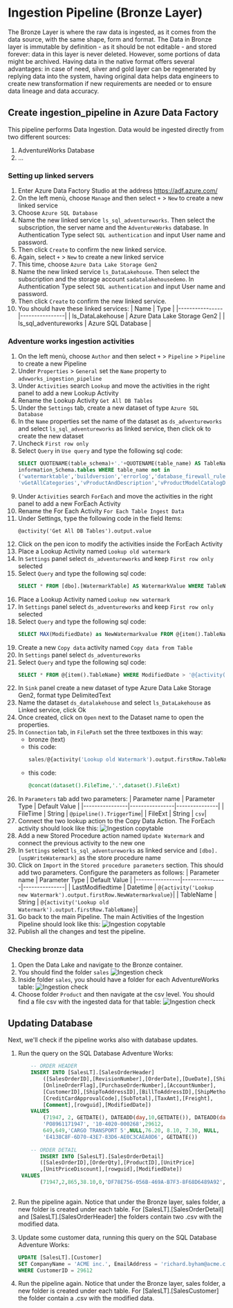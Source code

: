 # Ingestion Pipeline (Bronze Layer)
The Bronze Layer is where the raw data is ingested, as it comes from the data source, with the same shape, form and format. The Data in Bronze layer is immutable by definition - as it should be not editable - and stored forever: data in this layer is never deleted. However, some portions of data might be archived. Having data in the native format offers several advantages: in case of need, silver and gold layer can be regenerated by replying data into the system, having original data helps data engineers to create new transformation if new requirements are needed or to ensure data lineage and data accuracy.

## Create ingestion_pipeline in Azure Data Factory
This pipeline performs Data Ingestion. Data would be ingested directly from two different sources:
1. AdventureWorks Database
2. ...

### Setting up linked servers
1. Enter Azure Data Factory Studio at the address https://adf.azure.com/ 
2. On the left menù, choose `Manage` and then select `+` > `New` to create a new linked service
3. Choose `Azure SQL Database`
4. Name the new linked service `ls_sql_adventureworks`. Then select the subscription, the server name and the `AdventureWorks` database. In Authentication Type select `SQL authentication` and input User name and password.
5. Then click `Create` to confirm the new linked service.
6. Again, select `+` > `New` to create a new linked service
7. This time, choose `Azure Data Lake Storage Gen2`
8. Name the new linked service `ls_DataLakehouse`. Then select the subscription and the storage account `sadatalakehousedemo`. In Authentication Type select `SQL authentication` and input User name and password.
9. Then click `Create` to confirm the new linked service.
10. You should have these linked services:
    | Name | Type |
    |----------------|----------------|
    | ls_DataLakehouse | Azure Data Lake Storage Gen2 |
    | ls_sql_adventureworks | Azure SQL Database |

### Adventure works ingestion activities

1. On the left menù, choose `Author` and then select `+` > `Pipeline` > `Pipeline` to create a new Pipeline
2. Under `Properties` > `General` set the `Name` property to `advworks_ingestion_pipeline`
3. Under `Activities` search `Lookup` and move the activities in the right panel to add a new Lookup Activity
4. Rename the Lookup Activity `Get All DB Tables`
5. Under the `Settings` tab, create a new dataset of type `Azure SQL Database`
6. In the `Name` properties set the name of the dataset as `ds_adventureworks` and select `ls_sql_adventureworks` as linked service, then click ok to create the new dataset
7. Uncheck `First row only`
8. Select `Query` in `Use query` and type the following sql code:
    ```sql
    SELECT QUOTENAME(table_schema)+'.'+QUOTENAME(table_name) AS TableName FROM 
    information_Schema.tables WHERE table_name not in 
    ('watermarktable','buildversion','errorlog','database_firewall_rules','ipv6_database_firewall_rules',
    'vGetAllCategories','vProductAndDescription','vProductModelCatalogDescription')
    ```
9. Under `Activities` search `ForEach` and move the activities in the right panel to add a new ForEach Activity
10.  Rename the For Each Activity `For Each Table Ingest Data`
11. Under Settings, type the following code in the field Items:
    ```code
    @activity('Get All DB Tables').output.value
    ```
12. Click on the pen icon to modify the activities inside the ForEach Activity
13. Place a Lookup Activity named `Lookup old watermark`
14. In `Settings` panel select `ds_adventureworks` and keep `First row only` selected
15. Select `Query` and type the following sql code:
    ```sql
    SELECT * FROM [dbo].[WatermarkTable] AS WatermarkValue WHERE TableName = '@{item().TableName}'
    ```
16. Place a Lookup Activity named `Lookup new watermark`
17. In `Settings` panel select `ds_adventureworks` and keep `First row only` selected
18. Select `Query` and type the following sql code:
    ```sql
    SELECT MAX(ModifiedDate) as NewWatermarkvalue FROM @{item().TableName}
    ```
19. Create a new `Copy data` activity named `Copy data from Table`
20. In `Settings` panel select `ds_adventureworks`
21. Select `Query` and type the following sql code:
    ```sql
    SELECT * FROM @{item().TableName} WHERE ModifiedDate > '@{activity('Lookup old Watermark').output.firstRow.WatermarkValue}'
    ```
22. In `Sink` panel create a new dataset of type Azure Data Lake Storage Gen2, format type DelimitedText
23. Name the dataset `ds_datalakehouse` and select `ls_DataLakehouse` as Linked service, click Ok
24. Once created, click on `Open` next to the Dataset name to open the properties. 
25. In `Connection` tab, in `FilePath` set the three textboxes in this way:
    - bronze (text)
    - this code:
        ```sql
        sales/@{activity('Lookup old Watermark').output.firstRow.TableName}/@{formatDateTime(utcnow(),'yyyy')}/@{formatDateTime(utcnow(),'MM')}/@{formatDateTime(utcnow(),'dd')}/@{formatDateTime(utcnow(),'HH')}
        ```
    - this code:
        ```sql
        @concat(dataset().FileTime,'.',dataset().FileExt)
        ```
26. In `Parameters` tab add two parameters:
    | Parameter name | Parameter Type | Default Value |
    |----------------|----------------|---------------|
    | FileTime       | String         | `@pipeline().TriggerTime`|
    | FileExt        | String         | `csv`|
27. Connect the two lookup action to the Copy Data Action. The ForEach activity should look like this:
    ![Ingestion copytable](https://github.com/villalaura/sw_datalakehouse_demo/raw/main/media/ingestion_pipeline_copytable.PNG)
28. Add a new Stored Procedure action named `Update Watermark` and connect the previous activity to the new one
29. In `Settings` select `ls_sql_adventureworks` as linked service and `[dbo].[uspWriteWatermark]` as the store procedure name
30. Click on `Import` in the `Stored procedure parameters` section. This should add two parameters. Configure the parameters as follows:
    | Parameter name | Parameter Type | Default Value |
    |----------------|----------------|---------------|
    | LastModifiedtime       | Datetime         | `@{activity('Lookup new Watermark').output.firstRow.NewWatermarkvalue}`|
    | TableName        | String         | `@{activity('Lookup old Watermark').output.firstRow.TableName}`|
31. Go back to the main Pipeline. The main Activities of the Ingestion Pipeline should look like this:
    ![Ingestion copytable](https://github.com/villalaura/sw_datalakehouse_demo/raw/main/media/ingestion_pipeline_main.PNG)
32. Publish all the changes and test the pipeline.

### Checking bronze data
1. Open the Data Lake and navigate to the Bronze container.
2. You should find the folder `sales`
    ![Ingestion check](https://github.com/villalaura/sw_datalakehouse_demo/raw/main/media/ingestion_check_1.PNG)
3. Inside  folder `sales`, you should have a folder for each AdventureWorks table:
    ![Ingestion check](https://github.com/villalaura/sw_datalakehouse_demo/raw/main/media/ingestion_check_2.PNG)
4. Choose folder `Product` and then navigate at the csv level. You should find a file csv with the ingested data for that table:
    ![Ingestion check](https://github.com/villalaura/sw_datalakehouse_demo/raw/main/media/ingestion_check_3.PNG)

## Updating Database
Next, we'll check if the pipeline works also with database updates.
1. Run the query on the SQL Database Adventure Works:
    ```sql
        -- ORDER HEADER
        INSERT INTO [SalesLT].[SalesOrderHeader]
            ([SalesOrderID],[RevisionNumber],[OrderDate],[DueDate],[ShipDate],[Status],
            [OnlineOrderFlag],[PurchaseOrderNumber],[AccountNumber],
            [CustomerID],[ShipToAddressID],[BillToAddressID],[ShipMethod],
            [CreditCardApprovalCode],[SubTotal],[TaxAmt],[Freight],
            [Comment],[rowguid],[ModifiedDate])
        VALUES
            (71947, 2, GETDATE(), DATEADD(day,10,GETDATE()), DATEADD(day,3,GETDATE()), 5,0, 
            'PO8961171947', '10-4020-000268',29612,
		    649,649,'CARGO TRANSPORT 5',NULL,76.20, 8.10, 7.30, NULL, 
		    'E4138C8F-6D70-43E7-83D6-AE0C3CAEA0D6', GETDATE())
		
		-- ORDER DETAIL    
		   INSERT INTO [SalesLT].[SalesOrderDetail]
           ([SalesOrderID],[OrderQty],[ProductID],[UnitPrice]
           ,[UnitPriceDiscount],[rowguid],[ModifiedDate])
     VALUES
           (71947,2,865,38.10,0,'DF78E756-056B-469A-B7F3-8F68D6489A92',GETDATE())
           
    ```
2. Run the pipeline again. Notice that under the Bronze layer, sales folder, a new folder is created under each table.
For [SalesLT].[SalesOrderDetail] and [SalesLT].[SalesOrderHeader] the folders contain two .csv with the modified data.

3. Update some customer data, running this query on the SQL Database Adventure Works:
    ```sql
    UPDATE [SalesLT].[Customer]
    SET CompanyName = 'ACME inc.', EmailAddress = 'richard.byham@acme.com', ModifiedDate = GETDATE()
    WHERE CustomerID = 29612
    ```
4. Run the pipeline again. Notice that under the Bronze layer, sales folder, a new folder is created under each table.
For [SalesLT].[SalesCustomer] the folder contain a .csv with the modified data.
